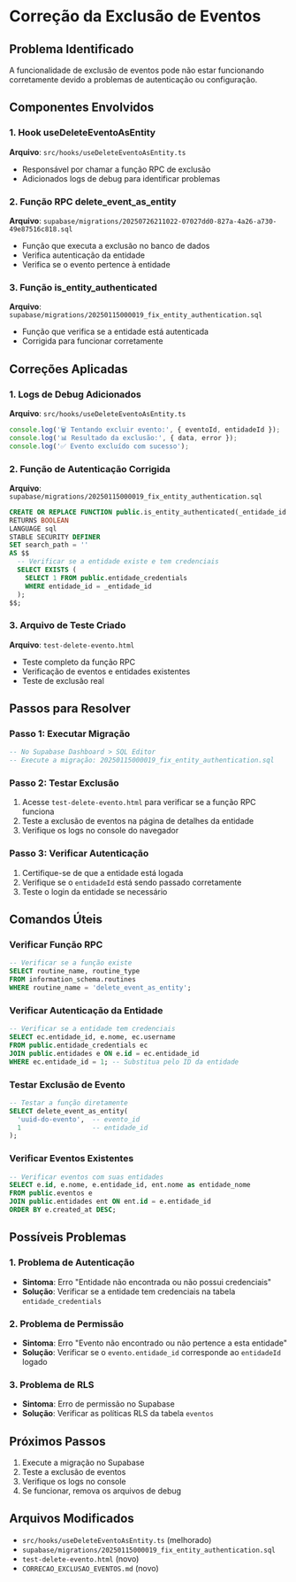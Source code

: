 # Correção da Exclusão de Eventos

## Problema Identificado
A funcionalidade de exclusão de eventos pode não estar funcionando corretamente devido a problemas de autenticação ou configuração.

## Componentes Envolvidos

### 1. **Hook useDeleteEventoAsEntity**
**Arquivo**: `src/hooks/useDeleteEventoAsEntity.ts`
- Responsável por chamar a função RPC de exclusão
- Adicionados logs de debug para identificar problemas

### 2. **Função RPC delete_event_as_entity**
**Arquivo**: `supabase/migrations/20250726211022-07027dd0-827a-4a26-a730-49e87516c818.sql`
- Função que executa a exclusão no banco de dados
- Verifica autenticação da entidade
- Verifica se o evento pertence à entidade

### 3. **Função is_entity_authenticated**
**Arquivo**: `supabase/migrations/20250115000019_fix_entity_authentication.sql`
- Função que verifica se a entidade está autenticada
- Corrigida para funcionar corretamente

## Correções Aplicadas

### 1. **Logs de Debug Adicionados**
**Arquivo**: `src/hooks/useDeleteEventoAsEntity.ts`

```typescript
console.log('🗑️ Tentando excluir evento:', { eventoId, entidadeId });
console.log('📊 Resultado da exclusão:', { data, error });
console.log('✅ Evento excluído com sucesso');
```

### 2. **Função de Autenticação Corrigida**
**Arquivo**: `supabase/migrations/20250115000019_fix_entity_authentication.sql`

```sql
CREATE OR REPLACE FUNCTION public.is_entity_authenticated(_entidade_id BIGINT)
RETURNS BOOLEAN
LANGUAGE sql
STABLE SECURITY DEFINER
SET search_path = ''
AS $$
  -- Verificar se a entidade existe e tem credenciais
  SELECT EXISTS (
    SELECT 1 FROM public.entidade_credentials 
    WHERE entidade_id = _entidade_id
  );
$$;
```

### 3. **Arquivo de Teste Criado**
**Arquivo**: `test-delete-evento.html`
- Teste completo da função RPC
- Verificação de eventos e entidades existentes
- Teste de exclusão real

## Passos para Resolver

### Passo 1: Executar Migração
```sql
-- No Supabase Dashboard > SQL Editor
-- Execute a migração: 20250115000019_fix_entity_authentication.sql
```

### Passo 2: Testar Exclusão
1. Acesse `test-delete-evento.html` para verificar se a função RPC funciona
2. Teste a exclusão de eventos na página de detalhes da entidade
3. Verifique os logs no console do navegador

### Passo 3: Verificar Autenticação
1. Certifique-se de que a entidade está logada
2. Verifique se o `entidadeId` está sendo passado corretamente
3. Teste o login da entidade se necessário

## Comandos Úteis

### Verificar Função RPC
```sql
-- Verificar se a função existe
SELECT routine_name, routine_type 
FROM information_schema.routines 
WHERE routine_name = 'delete_event_as_entity';
```

### Verificar Autenticação da Entidade
```sql
-- Verificar se a entidade tem credenciais
SELECT ec.entidade_id, e.nome, ec.username
FROM public.entidade_credentials ec
JOIN public.entidades e ON e.id = ec.entidade_id
WHERE ec.entidade_id = 1; -- Substitua pelo ID da entidade
```

### Testar Exclusão de Evento
```sql
-- Testar a função diretamente
SELECT delete_event_as_entity(
  'uuid-do-evento',  -- evento_id
  1                  -- entidade_id
);
```

### Verificar Eventos Existentes
```sql
-- Verificar eventos com suas entidades
SELECT e.id, e.nome, e.entidade_id, ent.nome as entidade_nome
FROM public.eventos e
JOIN public.entidades ent ON ent.id = e.entidade_id
ORDER BY e.created_at DESC;
```

## Possíveis Problemas

### 1. **Problema de Autenticação**
- **Sintoma**: Erro "Entidade não encontrada ou não possui credenciais"
- **Solução**: Verificar se a entidade tem credenciais na tabela `entidade_credentials`

### 2. **Problema de Permissão**
- **Sintoma**: Erro "Evento não encontrado ou não pertence a esta entidade"
- **Solução**: Verificar se o `evento.entidade_id` corresponde ao `entidadeId` logado

### 3. **Problema de RLS**
- **Sintoma**: Erro de permissão no Supabase
- **Solução**: Verificar as políticas RLS da tabela `eventos`

## Próximos Passos
1. Execute a migração no Supabase
2. Teste a exclusão de eventos
3. Verifique os logs no console
4. Se funcionar, remova os arquivos de debug

## Arquivos Modificados
- `src/hooks/useDeleteEventoAsEntity.ts` (melhorado)
- `supabase/migrations/20250115000019_fix_entity_authentication.sql`
- `test-delete-evento.html` (novo)
- `CORRECAO_EXCLUSAO_EVENTOS.md` (novo) 